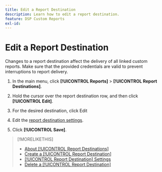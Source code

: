 ```yaml
---
title: Edit a Report Destination
description: Learn how to edit a report destination.
feature: DSP Custom Reports
exl-id: 
---
```


# Edit a Report Destination

Changes to a report destination affect the delivery of all linked custom reports. Make sure that the provided credentials are valid to prevent interruptions to report delivery.

1. In the main menu, click **[!UICONTROL Reports]** > **[!UICONTROL Report Destinations]**.

1. Hold the cursor over the report destination row, and then click **[!UICONTROL Edit]**.

1. For the desired destination, click Edit

1. Edit the [report destination settings](/help/dsp/reports/report-destinations/report-destination-settings.md).

1. Click **[!UICONTROL Save]**.

>[!MORELIKETHIS]
>
>* [About [!UICONTROL Report Destinations]](/help/dsp/reports/report-destinations/report-destination-about.md)
>* [Create a [!UICONTROL Report Destination]](/help/dsp/reports/report-destinations/report-destination-create.md)
>* [[!UICONTROL Report Destination] Settings](/help/dsp/reports/report-destinations/report-destination-settings.md)
>* [Delete a [!UICONTROL Report Destination]](/help/dsp/reports/report-destinations/report-destination-delete.md)
